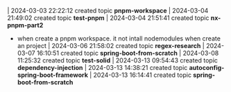 | 2024-03-03 22:22:12 created topic **pnpm-workspace**
| 2024-03-04 21:49:02 created topic **test-pnpm**
| 2024-03-04 21:51:41 created topic **nx-pnpm-part2**

- when create a pnpm workspace. it not intall nodemodules when create an project
| 2024-03-06 21:58:02 created topic **regex-research**
| 2024-03-07 16:10:51 created topic **spring-boot-from-scratch**
| 2024-03-08 11:25:32 created topic **test-solid**
| 2024-03-13 09:54:43 created topic **dependency-injection**
| 2024-03-13 14:38:21 created topic **autoconfig-spring-boot-framework**
| 2024-03-13 16:14:41 created topic **spring-boot-from-scratch**
